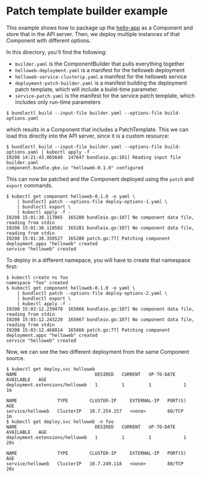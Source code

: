 # Patch template builder example

This example shows how to package up the
[hello-app](https://github.com/GoogleCloudPlatform/kubernetes-engine-samples/tree/master/hello-app)
as a Component and store that in the API server. Then, we deploy multiple
instances of that Component with different options.

In this directory, you'll find the following:

* `builder.yaml` is the ComponentBuilder that pulls everything together
* `helloweb-deployment.yaml` is a manifest for the helloweb deployment
* `helloweb-service-clusterip.yaml` a manifest for the helloweb service
* `deployment-patch-builder.yaml` is a manifest building the deployment patch
  template, which will include a build-time parameter.
* `service-patch.yaml` is the manifest for the service patch template, which
  includes only run-time parameters

```
$ bundlectl build --input-file builder.yaml --options-file build-options.yaml
```

which results in a Component that includes a PatchTemplate. This we can load
this directly into the API server, since it is a custom resource:

```
$ bundlectl build --input-file builder.yaml --options-file build-options.yaml | kubectl apply -f -
I0208 14:21:43.065640  147647 bundleio.go:101] Reading input file builder.yaml
component.bundle.gke.io "helloweb-0.1.0" configured
```

This can now be patched and the Component deployed using the `patch` and
`export` commands.

```
$ kubectl get component helloweb-0.1.0 -o yaml \
    | bundlectl patch --options-file deploy-options-1.yaml \
    | bundlectl export \
    | kubectl apply -f -
I0208 15:01:38.117065  165280 bundleio.go:107] No component data file, reading from stdin
I0208 15:01:38.118502  165281 bundleio.go:107] No component data file, reading from stdin
I0208 15:01:38.350527  165280 patch.go:77] Patching component
deployment.apps "helloweb" created
service "helloweb" created
```

To deploy in a different namepace, you will have to create that namespace first:

```
$ kubectl create ns foo
namespace "foo" created
$ kubectl get component helloweb-0.1.0 -o yaml \
    | bundlectl patch --options-file deploy-options-2.yaml \
    | bundlectl export \
    | kubectl apply -f -
I0208 15:03:12.239470  165666 bundleio.go:107] No component data file, reading from stdin
I0208 15:03:12.243220  165667 bundleio.go:107] No component data file, reading from stdin
I0208 15:03:12.468814  165666 patch.go:77] Patching component
deployment.apps "helloweb" created
service "helloweb" created
```

Now, we can see the two different deployment from the same Component source.

```
$ kubectl get deploy,svc helloweb
NAME                             DESIRED   CURRENT   UP-TO-DATE   AVAILABLE   AGE
deployment.extensions/helloweb   1         1         1            1           1m

NAME               TYPE        CLUSTER-IP     EXTERNAL-IP   PORT(S)   AGE
service/helloweb   ClusterIP   10.7.254.157   <none>        80/TCP    1m
$ kubectl get deploy,svc helloweb -n foo
NAME                             DESIRED   CURRENT   UP-TO-DATE   AVAILABLE   AGE
deployment.extensions/helloweb   1         1         1            1           20s

NAME               TYPE        CLUSTER-IP     EXTERNAL-IP   PORT(S)   AGE
service/helloweb   ClusterIP   10.7.249.118   <none>        80/TCP    20s
```
